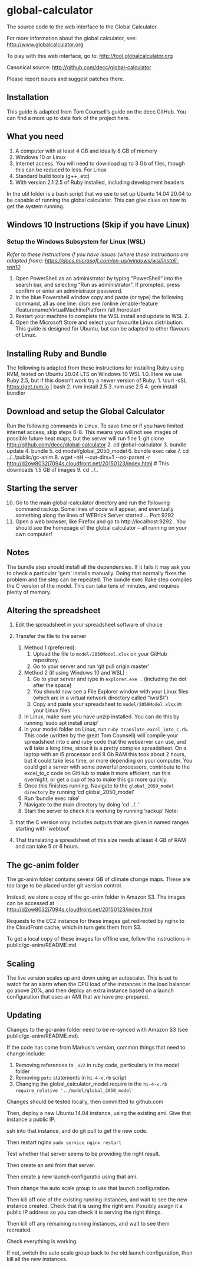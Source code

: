global-calculator
=================

The source code to the web interface to the Global Calculator.

For more information about the global calculator, see: http://www.globalcalculator.org

To play with this web interface, go to: http://tool.globalcalculator.org

Canonical source: http://github.com/decc/global-calculator

Please report issues and suggest patches there.

Installation
-----------

This guide is adapted from Tom Counsell’s guide on the decc GitHub. You can find a more up to date fork of the project here.
## What you need
1. A computer with at least 4 GB and ideally 8 GB of memory 
2. Windows 10 or Linux
3. Internet access. You will need to download up to 3 Gb of files, though this can be reduced to less.
For Linux
4. Standard build tools (g++, etc) 
5. With version 2.1 2.5 of Ruby installed, including development headers 

In the util folder is a bash script that we use to set up Ubuntu 14.04 20.04 to be capable of running the global calculator. This can give clues on how to get the system running.

## Windows 10 Instructions (Skip if you have Linux)
### Setup the Windows Subsystem for Linux (WSL)
_Refer to these instructions if you have issues (where these instructions are adapted from): https://docs.microsoft.com/en-us/windows/wsl/install-win10_
1. Open PowerShell as an administrator by typing “PowerShell” into the search bar, and selecting “Run as administrator”. If prompted, press confirm or enter an administrator password.
2. In the blue Powershell window copy and paste (or type) the following command, all as one line:
   dism.exe /online /enable-feature /featurename:VirtualMachinePlatform /all /norestart
3. Restart your machine to complete the WSL install and update to WSL 2. 
4. Open the Microsoft Store and select your favourite Linux distribution. This guide is designed for Ubuntu, but can be adapted to other flavours of Linux.

## Installing Ruby and Bundle
The following is adapted from these instructions for installing Ruby using RVM, tested on Ubuntu 20.04 LTS on Windows 10 WSL 1.0. Here we use Ruby 2.5, but if this doesn’t work try a newer version of Ruby.
    1. \curl -sSL https://get.rvm.io | bash
    2. rvm install 2.5
    3. rvm use 2.5
    4. gem install bundler
## Download and setup the Global Calculator
Run the following commands in Linux. To save time or if you have limited internet access, skip steps 6-8. This means you will not see images of possible future heat maps, but the server will run fine
    1. git clone http://github.com/decc/global-calculator 
    2. cd global-calculator 
    3. bundle update
    4. bundle 
    5. cd model/global_2050_model 
    6. bundle exec rake 
    7. cd ../../public/gc-anim 
    8. wget -nH --cut-dirs=1 --no-parent -r http://d2ow8032j7094s.cloudfront.net/20150123/index.html # This downloads 1.5 GB of images 
    9. cd ../.. 

## Starting the server

10. Go to the main global-calculator directory and run the following command rackup. Some lines of code will appear, and eventually something along the lines of WEBrick Server started … Port 9292
11.  Open a web browser, like Firefox and go to http://localhost:9292 . You should see the homepage of the global calculator – all running on your own computer!

## Notes
The bundle step should install all the dependencies. If it fails it may ask you to check a particular 'gem' installs manually. Doing that normally fixes the problem and the step can be repeated.
The bundle exec Rake step compiles the C version of the model. This can take tens of minutes, and requires plenty of memory.

Altering the spreadsheet
------------------------

1. Edit the spreadsheet in your spreadsheet software of choice
2. Transfer the file to the server
    1. Method 1 (preferred):
        1. Upload the file to `model/2050Model.xlsx` on your GitHub repository. 
        2. Go to your server and run ‘git pull origin master’
    2. Method 2 (if using Windows 10 and WSL) :
        1. Go to your server and type in `explorer.exe .` (including the dot after the space)
        2. You should now see a File Explorer window with your Linux files (which are in a virtual network directory called “\\wsl$\”)
        3. Copy and paste your spreadsheet to `model/2050Model.xlsx` in your Linux files
    3. In Linux, make sure you have unzip installed. You can do this by running ‘sudo apt install unzip’
    4. In your model folder on Linux, run `ruby translate_excel_into_c.rb`. This code (written by the great Tom Counsell) will compile your spreadsheet into c and ruby code that the webserver can use, and will take a long time, since it is a pretty complex spreadsheet. On a laptop with an i5 processor and 8 Gb RAM this took about 2 hours, but it could take less time, or more depending on your computer. You could get a server with some powerful processors, contribute to the excel_to_c code on GitHub to make it more efficient, run this overnight, or get a cup of tea to make this go more quickly.       
    5. Once this finishes running. Navigate to the `global_2050_model directory` by running ‘cd global_2050_model’
    6. Run ‘bundle exec rake’
    7. Navigate to the main directory by doing ‘cd ../..’
    8. Start the server to check it is working by running ‘rackup’
Note:

1. that the C version only includes outputs that are given in named ranges starting with 'webtool'
2. That translating a spreadsheet of this size needs at least 4 GB of RAM and can take 5 or 6 hours.


The gc-anim folder
------------------

The gc-anim folder contains several GB of climate change maps. These are too large to be placed under git version control.

Instead, we store a copy of the gc-anim folder in Amazon S3. The images can be accessed at http://d2ow8032j7094s.cloudfront.net/20150123/index.html

Requests to the EC2 instance for these images get redirected by nginx to the CloudFront cache, which in turn gets them from S3.

To get a local copy of these images for offline use, follow the instructions in public/gc-anim/README.md

Scaling
-------

The live version scales up and down using an autoscaler. This is set to watch for an alarm when the CPU load of the instances in the load balancer go above 20%, and then deploy an extra instance based on a launch configuration that uses an AMI that we have pre-prepared.

Updating
--------

Changes to the gc-anim folder need to be re-synced with Amazon S3 (see public/gc-anim/README.md).

If the code has come from Markus's version, common things that need to change include:

1. Removing references to ``_V22`` in ruby code, particularly in the model folder
2. Removing ``puts`` statements in ``hi-4-x.rb`` script
2. Changing the global_calculator_model require in the ``hi-4-x.rb`` ``require_relative '../model/global_2050_model'`` 

Changes should be tested locally, then committed to github.com

Then, deploy a new Ubuntu 14.04 instance, using the existing ami. Give that instance a public IP.

ssh into that instance, and do git pull to get the new code. 

Then restart nginx ``sudo service nginx restart``

Test whether that server seems to be providing the right result.

Then create an ami from that server.

Then create a new launch configuratio using that ami.

Then change the auto scale group to use that launch configuration.

Then kill off one of the existing running instances, and wait to see the new instance created. Check that it is using the right ami. Possibly assign it a public IP address so you can check it is serving the right things.

Then kill off any remaining running instances, and wait to see them recreated.

Check everything is working.

If not, switch the auto scale group back to the old launch configuration, then kill all the new instances.




